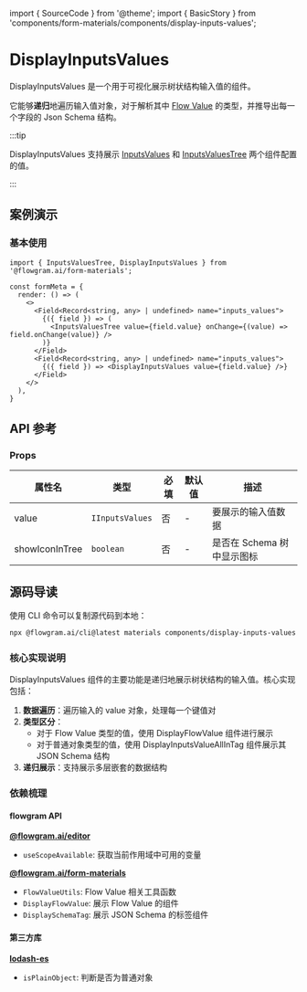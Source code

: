 import { SourceCode } from '@theme';
import { BasicStory } from 'components/form-materials/components/display-inputs-values';

# DisplayInputsValues

DisplayInputsValues 是一个用于可视化展示树状结构输入值的组件。

它能够**递归**地遍历输入值对象，对于解析其中 [Flow Value](/materials/common/flow-value.md) 的类型，并推导出每一个字段的 Json Schema 结构。

:::tip

DisplayInputsValues 支持展示 [InputsValues](/materials/components/inputs-values.md) 和 [InputsValuesTree](/materials/components/inputs-values-tree.md) 两个组件配置的值。

:::

## 案例演示

### 基本使用

<BasicStory />

```tsx pure title="form-meta.tsx"
import { InputsValuesTree, DisplayInputsValues } from '@flowgram.ai/form-materials';

const formMeta = {
  render: () => (
    <>
      <Field<Record<string, any> | undefined> name="inputs_values">
        {({ field }) => (
          <InputsValuesTree value={field.value} onChange={(value) => field.onChange(value)} />
        )}
      </Field>
      <Field<Record<string, any> | undefined> name="inputs_values">
        {({ field }) => <DisplayInputsValues value={field.value} />}
      </Field>
    </>
  ),
}
```

## API 参考

### Props

| 属性名 | 类型 | 必填 | 默认值 | 描述 |
| --- | --- | --- | --- | --- |
| value | `IInputsValues` | 否 | - | 要展示的输入值数据 |
| showIconInTree | `boolean` | 否 | - | 是否在 Schema 树中显示图标 |

## 源码导读

<SourceCode href="https://github.com/bytedance/flowgram.ai/tree/main/packages/materials/form-materials/src/components/display-inputs-values" />

使用 CLI 命令可以复制源代码到本地：

```bash
npx @flowgram.ai/cli@latest materials components/display-inputs-values
```

### 核心实现说明

DisplayInputsValues 组件的主要功能是递归地展示树状结构的输入值。核心实现包括：

1. **数据遍历**：遍历输入的 value 对象，处理每一个键值对
2. **类型区分**：
   * 对于 Flow Value 类型的值，使用 DisplayFlowValue 组件进行展示
   * 对于普通对象类型的值，使用 DisplayInputsValueAllInTag 组件展示其 JSON Schema 结构
3. **递归展示**：支持展示多层嵌套的数据结构

### 依赖梳理

#### flowgram API

[**@flowgram.ai/editor**](https://github.com/bytedance/flowgram.ai/tree/main/packages/client/editor)

* `useScopeAvailable`: 获取当前作用域中可用的变量

[**@flowgram.ai/form-materials**](https://github.com/bytedance/flowgram.ai/tree/main/packages/materials/form-materials)

* `FlowValueUtils`: Flow Value 相关工具函数
* `DisplayFlowValue`: 展示 Flow Value 的组件
* `DisplaySchemaTag`: 展示 JSON Schema 的标签组件

#### 第三方库

[**lodash-es**](https://lodash.com/)

* `isPlainObject`: 判断是否为普通对象
